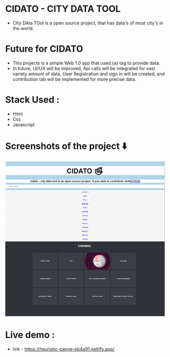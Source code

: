 # CIDATO - CITY DATA TOOL 
  *  CIty DAta TOol is a open source project, that has data's of most city's in the world.

# Future for CIDATO 
  * This projects is a simple Web 1.0 app that used {a} tag to provide data.
  * In future, UI/UX will be improved, Api calls will be integrated for vast variety amount of data, User Registration and sign in will be created, and contribution tab will be implemented for more precise data.

# Stack Used :
  * Html
  * Css
  * Javascript

# Screenshots of the project ⬇️
![](cidato.png)
![](cidato1.png)


# Live demo :
  * link - https://heuristic-payne-eb4a91.netlify.app/
